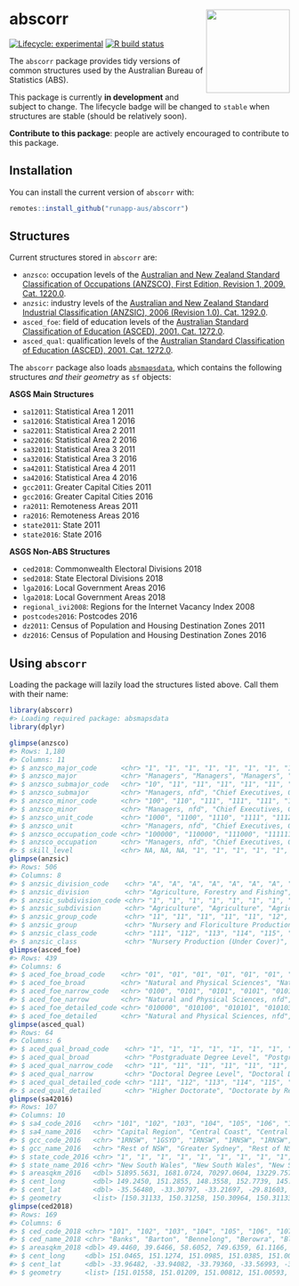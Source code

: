 
<!-- README.md is generated from README.Rmd. Please edit that file -->

# abscorr <img src="man/figures/apple-touch-icon-152x152.png" align="right" style="height:150px"/>

<!-- badges: start -->

[![Lifecycle:
experimental](https://img.shields.io/badge/lifecycle-experimental-orange.svg)](https://www.tidyverse.org/lifecycle/#experimental)
[![R build
status](https://github.com/runapp-aus/abscorr/workflows/R-CMD-check/badge.svg)](https://github.com/runapp-aus/abscorr/actions)
<!-- badges: end -->

The `abscorr` package provides tidy versions of common structures used
by the Australian Bureau of Statistics (ABS).

This package is currently **in development** and subject to change. The
lifecycle badge will be changed to `stable` when structures are stable
(should be relatively soon).

**Contribute to this package**: people are actively encouraged to
contribute to this package.

## Installation

You can install the current version of `abscorr` with:

``` r
remotes::install_github("runapp-aus/abscorr")
```

## Structures

Current structures stored in `abscorr` are:

-   `anzsco`: occupation levels of the [Australian and New Zealand
    Standard Classification of Occupations (ANZSCO), First Edition,
    Revision 1, 2009. Cat.
    1220.0](https://www.abs.gov.au/AUSSTATS/abs@.nsf/DetailsPage/1220.0First%20Edition,%20Revision%201?OpenDocument).
-   `anzsic`: industry levels of the [Australian and New Zealand
    Standard Industrial Classification (ANZSIC), 2006 (Revision 1.0).
    Cat.
    1292.0](https://www.abs.gov.au/ausstats/abs@.nsf/0/20C5B5A4F46DF95BCA25711F00146D75?opendocument).
-   `asced_foe`: field of education levels of the [Australian Standard
    Classification of Education (ASCED), 2001. Cat.
    1272.0](https://www.abs.gov.au/ausstats/abs@.nsf/mf/1272.0).
-   `asced_qual`: qualification levels of the [Australian Standard
    Classification of Education (ASCED), 2001. Cat.
    1272.0](https://www.abs.gov.au/ausstats/abs@.nsf/mf/1272.0).

The `abscorr` package also loads
[`absmapsdata`](https://github.com/wfmackey/absmapsdata), which contains
the following structures *and their geometry* as `sf` objects:

**ASGS Main Structures**

-   `sa12011`: Statistical Area 1 2011
-   `sa12016`: Statistical Area 1 2016
-   `sa22011`: Statistical Area 2 2011
-   `sa22016`: Statistical Area 2 2016
-   `sa32011`: Statistical Area 3 2011
-   `sa32016`: Statistical Area 3 2016
-   `sa42011`: Statistical Area 4 2011
-   `sa42016`: Statistical Area 4 2016
-   `gcc2011`: Greater Capital Cities 2011
-   `gcc2016`: Greater Capital Cities 2016
-   `ra2011`: Remoteness Areas 2011
-   `ra2016`: Remoteness Areas 2016
-   `state2011`: State 2011
-   `state2016`: State 2016

**ASGS Non-ABS Structures**

-   `ced2018`: Commonwealth Electoral Divisions 2018
-   `sed2018`: State Electoral Divisions 2018
-   `lga2016`: Local Government Areas 2016
-   `lga2018`: Local Government Areas 2018
-   `regional_ivi2008`: Regions for the Internet Vacancy Index 2008
-   `postcodes2016`: Postcodes 2016
-   `dz2011`: Census of Population and Housing Destination Zones 2011
-   `dz2016`: Census of Population and Housing Destination Zones 2016

## Using `abscorr`

Loading the package will lazily load the structures listed above. Call
them with their name:

``` r
library(abscorr)
#> Loading required package: absmapsdata
library(dplyr)
```

``` r
glimpse(anzsco)
#> Rows: 1,180
#> Columns: 11
#> $ anzsco_major_code      <chr> "1", "1", "1", "1", "1", "1", "1", "1", "1", "1…
#> $ anzsco_major           <chr> "Managers", "Managers", "Managers", "Managers",…
#> $ anzsco_submajor_code   <chr> "10", "11", "11", "11", "11", "11", "11", "11",…
#> $ anzsco_submajor        <chr> "Managers, nfd", "Chief Executives, General Man…
#> $ anzsco_minor_code      <chr> "100", "110", "111", "111", "111", "111", "111"…
#> $ anzsco_minor           <chr> "Managers, nfd", "Chief Executives, General Man…
#> $ anzsco_unit_code       <chr> "1000", "1100", "1110", "1111", "1112", "1112",…
#> $ anzsco_unit            <chr> "Managers, nfd", "Chief Executives, General Man…
#> $ anzsco_occupation_code <chr> "100000", "110000", "111000", "111111", "111211…
#> $ anzsco_occupation      <chr> "Managers, nfd", "Chief Executives, General Man…
#> $ skill_level            <chr> NA, NA, NA, "1", "1", "1", "1", "1", "1", NA, N…
glimpse(anzsic)
#> Rows: 506
#> Columns: 8
#> $ anzsic_division_code    <chr> "A", "A", "A", "A", "A", "A", "A", "A", "A", "…
#> $ anzsic_division         <chr> "Agriculture, Forestry and Fishing", "Agricult…
#> $ anzsic_subdivision_code <chr> "1", "1", "1", "1", "1", "1", "1", "1", "1", "…
#> $ anzsic_subdivision      <chr> "Agriculture", "Agriculture", "Agriculture", "…
#> $ anzsic_group_code       <chr> "11", "11", "11", "11", "11", "12", "12", "12"…
#> $ anzsic_group            <chr> "Nursery and Floriculture Production", "Nurser…
#> $ anzsic_class_code       <chr> "111", "112", "113", "114", "115", "121", "122…
#> $ anzsic_class            <chr> "Nursery Production (Under Cover)", "Nursery P…
glimpse(asced_foe)
#> Rows: 439
#> Columns: 6
#> $ aced_foe_broad_code    <chr> "01", "01", "01", "01", "01", "01", "01", "01",…
#> $ aced_foe_broad         <chr> "Natural and Physical Sciences", "Natural and P…
#> $ aced_foe_narrow_code   <chr> "0100", "0101", "0101", "0101", "0101", "0103",…
#> $ aced_foe_narrow        <chr> "Natural and Physical Sciences, nfd", "Mathemat…
#> $ aced_foe_detailed_code <chr> "010000", "010100", "010101", "010103", "010199…
#> $ aced_foe_detailed      <chr> "Natural and Physical Sciences, nfd", "Mathemat…
glimpse(asced_qual)
#> Rows: 64
#> Columns: 6
#> $ aced_qual_broad_code    <chr> "1", "1", "1", "1", "1", "1", "1", "1", "1", "…
#> $ aced_qual_broad         <chr> "Postgraduate Degree Level", "Postgraduate Deg…
#> $ aced_qual_narrow_code   <chr> "11", "11", "11", "11", "11", "11", "12", "12"…
#> $ aced_qual_narrow        <chr> "Doctoral Degree Level", "Doctoral Degree Leve…
#> $ aced_qual_detailed_code <chr> "111", "112", "113", "114", "115", "116", "121…
#> $ aced_qual_detailed      <chr> "Higher Doctorate", "Doctorate by Research", "…
glimpse(sa42016)
#> Rows: 107
#> Columns: 10
#> $ sa4_code_2016   <chr> "101", "102", "103", "104", "105", "106", "107", "108"…
#> $ sa4_name_2016   <chr> "Capital Region", "Central Coast", "Central West", "Co…
#> $ gcc_code_2016   <chr> "1RNSW", "1GSYD", "1RNSW", "1RNSW", "1RNSW", "1RNSW", …
#> $ gcc_name_2016   <chr> "Rest of NSW", "Greater Sydney", "Rest of NSW", "Rest …
#> $ state_code_2016 <chr> "1", "1", "1", "1", "1", "1", "1", "1", "1", "1", "1",…
#> $ state_name_2016 <chr> "New South Wales", "New South Wales", "New South Wales…
#> $ areasqkm_2016   <dbl> 51895.5631, 1681.0724, 70297.0604, 13229.7578, 339363.…
#> $ cent_long       <dbl> 149.2450, 151.2855, 148.3558, 152.7739, 145.0269, 150.…
#> $ cent_lat        <dbl> -35.56480, -33.30797, -33.21697, -29.81603, -30.98611,…
#> $ geometry        <list> [150.31133, 150.31258, 150.30964, 150.31133, -35.6658…
glimpse(ced2018)
#> Rows: 169
#> Columns: 6
#> $ ced_code_2018 <chr> "101", "102", "103", "104", "105", "106", "107", "108", …
#> $ ced_name_2018 <chr> "Banks", "Barton", "Bennelong", "Berowra", "Blaxland", "…
#> $ areasqkm_2018 <dbl> 49.4460, 39.6466, 58.6052, 749.6359, 61.1166, 98.3974, 3…
#> $ cent_long     <dbl> 151.0465, 151.1274, 151.0985, 151.0385, 151.0090, 151.15…
#> $ cent_lat      <dbl> -33.96482, -33.94082, -33.79360, -33.56993, -33.89634, -…
#> $ geometry      <list> [151.01558, 151.01209, 151.00812, 151.00593, 151.00422,…
```
